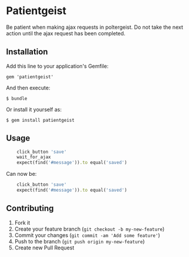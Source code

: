 # Patientgeist

Be patient when making ajax requests in poltergeist.  Do not take the next action until the ajax request has been completed.

## Installation

Add this line to your application's Gemfile:

    gem 'patientgeist'

And then execute:

    $ bundle

Or install it yourself as:

    $ gem install patientgeist

## Usage

```ruby
    click_button 'save'
    wait_for_ajax
    expect(find('#message')).to equal('saved')
```

Can now be:
```ruby
    click_button 'save'
    expect(find('#message')).to equal('saved')
```

## Contributing

1. Fork it
2. Create your feature branch (`git checkout -b my-new-feature`)
3. Commit your changes (`git commit -am 'Add some feature'`)
4. Push to the branch (`git push origin my-new-feature`)
5. Create new Pull Request
